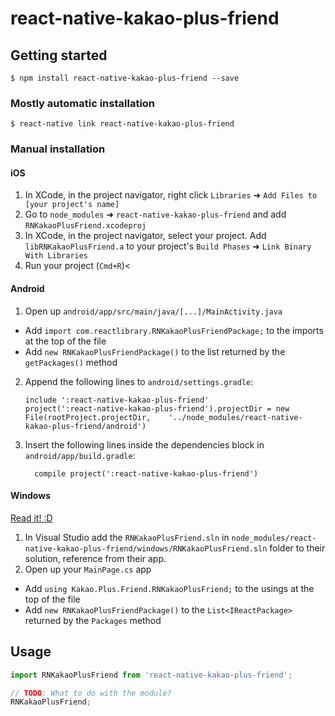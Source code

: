 
# react-native-kakao-plus-friend

## Getting started

`$ npm install react-native-kakao-plus-friend --save`

### Mostly automatic installation

`$ react-native link react-native-kakao-plus-friend`

### Manual installation


#### iOS

1. In XCode, in the project navigator, right click `Libraries` ➜ `Add Files to [your project's name]`
2. Go to `node_modules` ➜ `react-native-kakao-plus-friend` and add `RNKakaoPlusFriend.xcodeproj`
3. In XCode, in the project navigator, select your project. Add `libRNKakaoPlusFriend.a` to your project's `Build Phases` ➜ `Link Binary With Libraries`
4. Run your project (`Cmd+R`)<

#### Android

1. Open up `android/app/src/main/java/[...]/MainActivity.java`
  - Add `import com.reactlibrary.RNKakaoPlusFriendPackage;` to the imports at the top of the file
  - Add `new RNKakaoPlusFriendPackage()` to the list returned by the `getPackages()` method
2. Append the following lines to `android/settings.gradle`:
  	```
  	include ':react-native-kakao-plus-friend'
  	project(':react-native-kakao-plus-friend').projectDir = new File(rootProject.projectDir, 	'../node_modules/react-native-kakao-plus-friend/android')
  	```
3. Insert the following lines inside the dependencies block in `android/app/build.gradle`:
  	```
      compile project(':react-native-kakao-plus-friend')
  	```

#### Windows
[Read it! :D](https://github.com/ReactWindows/react-native)

1. In Visual Studio add the `RNKakaoPlusFriend.sln` in `node_modules/react-native-kakao-plus-friend/windows/RNKakaoPlusFriend.sln` folder to their solution, reference from their app.
2. Open up your `MainPage.cs` app
  - Add `using Kakao.Plus.Friend.RNKakaoPlusFriend;` to the usings at the top of the file
  - Add `new RNKakaoPlusFriendPackage()` to the `List<IReactPackage>` returned by the `Packages` method


## Usage
```javascript
import RNKakaoPlusFriend from 'react-native-kakao-plus-friend';

// TODO: What to do with the module?
RNKakaoPlusFriend;
```
  